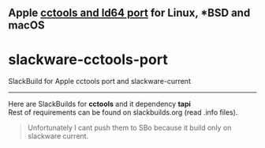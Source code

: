 Apple [cctools and ld64 port](https://github.com/tpoechtrager/cctools-port) for Linux, *BSD and macOS
---
# slackware-cctools-port
SlackBuild for Apple cctools port and slackware-current

---

Here are SlackBuilds for **cctools** and it dependency **tapi**<br>
Rest of requirements can be found on slackbuilds.org (read .info files).

> Unfortunately I cant push them to SBo because it build only on slackware current.
